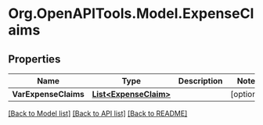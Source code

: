 # Org.OpenAPITools.Model.ExpenseClaims

## Properties

Name | Type | Description | Notes
------------ | ------------- | ------------- | -------------
**VarExpenseClaims** | [**List&lt;ExpenseClaim&gt;**](ExpenseClaim.md) |  | [optional] 

[[Back to Model list]](../README.md#documentation-for-models) [[Back to API list]](../README.md#documentation-for-api-endpoints) [[Back to README]](../README.md)

